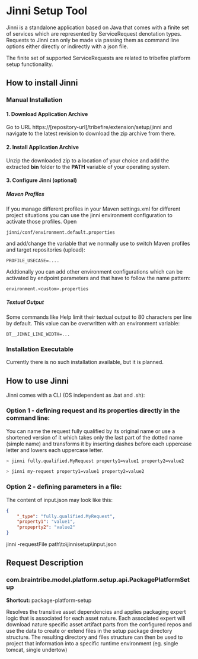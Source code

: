 # Jinni Setup Tool

Jinni is a standalone application based on Java that comes with a finite set of services which are represented by ServiceRequest denotation types. Requests to Jinni can only be made via passing them as command line options either directly or indirectly with a json file.

The finite set of supported ServiceRequests are related to tribefire platform setup functionality.

## How to install Jinni

### Manual Installation

#### 1. Download Application Archive
Go to URL https://[repository-url]/tribefire/extension/setup/jinni and navigate to the latest revision to download the zip archive from there.

#### 2. Install Application Archive

Unzip the downloaded zip to a location of your choice and add the extracted **bin** folder to the **PATH** variable of your operating system.

#### 3. Configure Jinni (optional)

##### Maven Profiles

If you manage different profiles in your Maven settings.xml for different project situations you can use
the jinni environment configuration to activate those profiles. Open

    jinni/conf/environment.default.properties

and add/change the variable that we normally use to switch Maven profiles and target repositories (upload):

    PROFILE_USECASE=....

Addtionally you can add other environment configurations which can be activated by endpoint parameters and that have to follow the name pattern:

    environment.<custom>.properties


##### Textual Output

Some commands like Help limit their textual output to 80 characters per line by default. This value can be overwritten with an environment variable:

    BT__JINNI_LINE_WIDTH=...

### Installation Executable

Currently there is no such installation available, but it is planned.

## How to use Jinni
Jinni comes with a CLI (OS independent as .bat and .sh):

### Option 1 - defining request and its properties directly in the command line:

You can name the request fully qualified by its original name or use a shortened version of it
which takes only the last part of the dotted name (simple name) and transforms it by inserting dashes before each uppercase letter and lowers each uppercase letter.


```bash
> jinni fully.qualified.MyRequest property1=value1 property2=value2

> jinni my-request property1=value1 property2=value2
```

### Option 2 - defining parameters in a file:
The content of input.json may look like this:

```json
{
	"_type": "fully.qualified.MyRequest",
	"property1": "value1",
	"propeprty2": "value2"
}
```
jinni -requestFile path\to\jinnisetup\input.json

## Request Description

### com.braintribe.model.platform.setup.api.PackagePlatformSetup

**Shortcut:** package-platform-setup

Resolves the transitive asset dependencies and applies packaging expert logic that is associated for each asset nature. Each associated expert will download nature specific asset artifact parts from the configured repos and use the data to create or extend files in the setup package directory structure. The resulting directory and files structure can then be used to project that information into a specific runtime environment (eg. single tomcat, single undertow)
